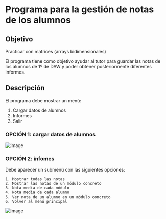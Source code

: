 # Programa para la gestión de notas de los alumnos

## Objetivo

Practicar con matrices (arrays bidimensionales)

El programa tiene como objetivo ayudar al tutor para guardar las notas de los alumnos de 1º de DAW y poder obtener posteriormente diferentes informes.

## Descripción

El programa debe mostrar un menú:
1. Cargar datos de alumnos
2. Informes
3. Salir

   

### OPCIÓN 1: cargar datos de alumnos

![image](https://github.com/profeMelola/Programacion-04-2023-24/assets/91023374/9e649266-ebdf-4490-9218-8b13734049c1)


### OPCIÓN 2: infomes

Debe aparecer un submenú con las siguientes opciones:

```
1. Mostrar todas las notas
2. Mostrar las notas de un módulo concreto
3. Nota media de cada módulo
4. Nota media de cada alumno
5. Ver nota de un alumno en un módulo concreto
6. Volver al menú principal
```

![image](https://github.com/profeMelola/Programacion-04-2023-24/assets/91023374/76e5c83a-442b-4eb1-ae9f-447cf05aabcb)
